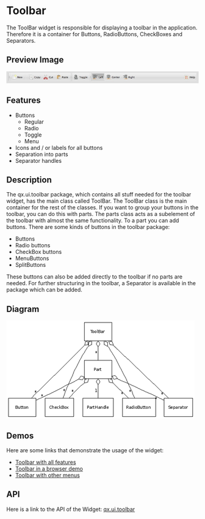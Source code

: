 # Toolbar

The ToolBar widget is responsible for displaying a toolbar in the
application. Therefore it is a container for Buttons, RadioButtons,
CheckBoxes and Separators.

## Preview Image

![widget/toolbar.jpg](toolbar.jpg)

## Features

-   Buttons
    -   Regular
    -   Radio
    -   Toggle
    -   Menu
-   Icons and / or labels for all buttons
-   Separation into parts
-   Separator handles

## Description

The qx.ui.toolbar package, which contains all stuff needed for the
toolbar widget, has the main class called ToolBar. The ToolBar class
is the main container for the rest of the classes. If you want to
group your buttons in the toolbar, you can do this with parts. The
parts class acts as a subelement of the toolbar with almost the same
functionality. To a part you can add buttons. There are some kinds of
buttons in the toolbar package:

-   Buttons
-   Radio buttons
-   CheckBox buttons
-   MenuButtons
-   SplitButtons

These buttons can also be added directly to the toolbar if no parts
are needed. For further structuring in the toolbar, a Separator is
available in the package which can be added.

## Diagram

![toolbar_uml.png](toolbar_uml.png)

## Demos

Here are some links that demonstrate the usage of the widget:

-   [Toolbar with all features](apps://demobrowser/#widget~ToolBar.html)
-   [Toolbar in a browser demo](apps://demobrowser/#showcase~Browser.html)
-   [Toolbar with other menus](apps://demobrowser/#widget~Menu.html)

## API

Here is a link to the API of the Widget: [qx.ui.toolbar](apps://apiviewer/#qx.ui.toolbar)
